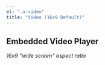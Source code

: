 ```yaml
---
el: ".a-video"
title: "Video (16x9 Default)"
---
```

## Embedded Video Player
_16x9 "wide screen" aspect ratio_

